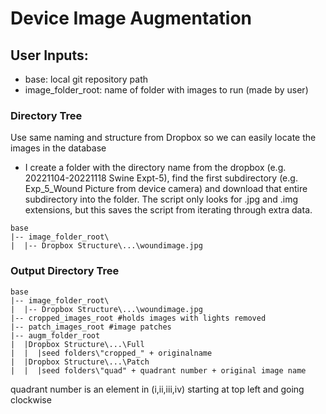 # Device Image Augmentation

## User Inputs:

- base: local git repository path
- image_folder_root: name of folder with images to run (made by user)

### Directory Tree

Use same naming and structure from Dropbox so we can easily locate the images in the database

- I create a folder with the directory name from the dropbox (e.g. 20221104-20221118 Swine Expt-5), find the first subdirectory (e.g. Exp_5_Wound Picture from device camera) and download that entire subdirectory into the folder. The script only looks for .jpg and .img extensions, but this saves the script from iterating through extra data.

```plaintext
base
|-- image_folder_root\
|  |-- Dropbox Structure\...\woundimage.jpg
```

### Output Directory Tree

```plaintext
base
|-- image_folder_root\
|  |-- Dropbox Structure\...\woundimage.jpg
|-- cropped_images_root #holds images with lights removed
|-- patch_images_root #image patches
|-- augm_folder_root
|  |Dropbox Structure\...\Full
|  |  |seed folders\"cropped_" + originalname
|  |Dropbox Structure\...\Patch
|  |  |seed folders\"quad" + quadrant number + original image name
```

quadrant number is an element in (i,ii,iii,iv) starting at top left and going clockwise
